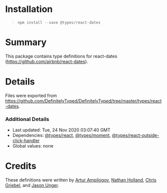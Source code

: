 # Installation
> `npm install --save @types/react-dates`

# Summary
This package contains type definitions for react-dates (https://github.com/airbnb/react-dates).

# Details
Files were exported from https://github.com/DefinitelyTyped/DefinitelyTyped/tree/master/types/react-dates.

### Additional Details
 * Last updated: Tue, 24 Nov 2020 03:07:40 GMT
 * Dependencies: [@types/react](https://npmjs.com/package/@types/react), [@types/moment](https://npmjs.com/package/@types/moment), [@types/react-outside-click-handler](https://npmjs.com/package/@types/react-outside-click-handler)
 * Global values: none

# Credits
These definitions were written by [Artur Ampilogov](https://github.com/ArturAmpilogov), [Nathan Holland](https://github.com/NathanNZ), [Chris Griebel](https://github.com/cgriebel), and [Jason Unger](https://github.com/jsonunger).
